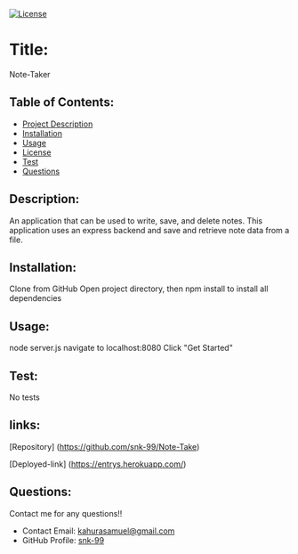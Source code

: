 
  [![License](https://img.shields.io/badge/License-undefined-blue.svg)](https://opensource.org/licenses/undefined)
  
  # Title:
  Note-Taker
  

  ## Table of Contents: 
  * [Project Description](#description)
  * [Installation](#installation)
  * [Usage](#usage)
  * [License](#license)
  * [Test](#test)
  * [Questions](#questions)
  
  ## Description:
  An application that can be used to write, save, and delete notes. This application uses an express backend and save and retrieve note data from a file.
  ## Installation:
  Clone from GitHub
  Open project directory, then npm install to install all dependencies

  ## Usage:
  node server.js
  navigate to localhost:8080
  Click "Get Started" 

  
  ## Test:
  No tests

  ## links:
  [Repository] (https://github.com/snk-99/Note-Take)

  [Deployed-link] (https://entrys.herokuapp.com/)

  ## Questions:
  Contact me for any questions!!
  * Contact Email: kahurasamuel@gmail.com
  * GitHub Profile: [snk-99](https://github.com/snk-99snk-99)
